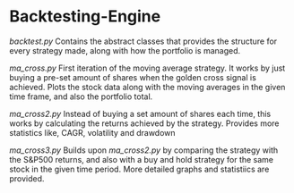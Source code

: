 # Backtesting-Engine

*backtest.py* 
Contains the abstract classes that provides the structure for every strategy made, along with how the portfolio is managed.

*ma_cross.py* 
First iteration of the moving average strategy. It works by just buying a pre-set amount of shares when the golden cross signal is achieved. Plots the stock data along with the moving averages in the given time frame, and also the portfolio total.

*ma_cross2.py* 
Instead of buying a set amount of shares each time, this works by calculating the returns achieved by the strategy. Provides more statistics like, CAGR, volatility and drawdown

*ma_cross3.py*
Builds upon *ma_cross2.py* by comparing the strategy with the S&P500 returns, and also with a buy and hold strategy for the same stock in the given time period. More detailed graphs and statistiics are provided.
